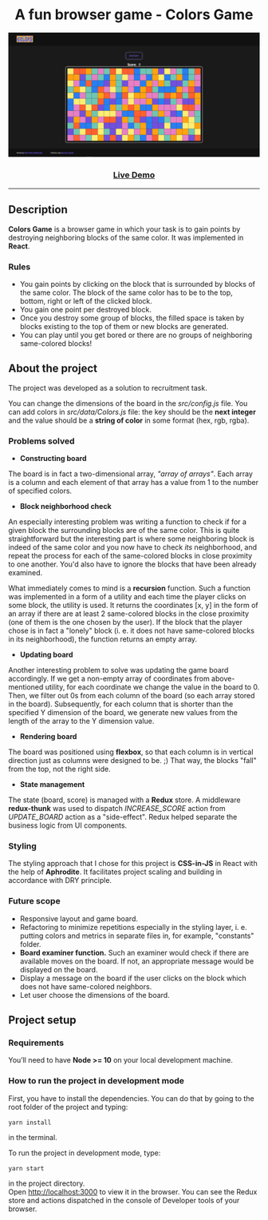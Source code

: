 <h1 align="center">A fun browser game - Colors Game</h1>
<img src="src/assets/images/application.png" />
<h3 align="center"><a href="https://weronikaolejniczak.github.io/colors-game/" target="_blank" rel="noopener noreferrer">Live Demo</a></h3>

---

## Description

**Colors Game** is a browser game in which your task is to gain points by destroying neighboring blocks of the same color. It was implemented in **React**.

### Rules

- You gain points by clicking on the block that is surrounded by blocks of the same color. The block of the same color has to be to the top, bottom, right or left of the clicked block.
- You gain one point per destroyed block.
- Once you destroy some group of blocks, the filled space is taken by blocks existing to the top of them or new blocks are generated.
- You can play until you get bored or there are no groups of neighboring same-colored blocks!

## About the project

The project was developed as a solution to recruitment task.

You can change the dimensions of the board in the *src/config.js* file. You can add colors in *src/data/Colors.js* file: the key should be the **next integer** and the value should be a **string of color** in some format (hex, rgb, rgba).

### Problems solved

- **Constructing board**

The board is in fact a two-dimensional array, *"array of arrays"*. Each array is a column and each element of that array has a value from 1 to the number of specified colors.

- **Block neighborhood check**

An especially interesting problem was writing a function to check if for a given block the surrounding blocks are of the same color. This is quite straightforward but the interesting part is where some neighboring block is indeed of the same color and you now have to check *its* neighborhood, and repeat the process for each of the same-colored blocks in close proximity to one another. You'd also have to ignore the blocks that have been already examined.

What immediately comes to mind is a **recursion** function. Such a function was implemented in a form of a utility and each time the player clicks on some block, the utility is used. It returns the coordinates [x, y] in the form of an array if there are at least 2 same-colored blocks in the close proximity (one of them is the one chosen by the user). If the block that the player chose is in fact a "lonely" block (i. e. it does not have same-colored blocks in its neighborhood), the function returns an empty array.

- **Updating board**

Another interesting problem to solve was updating the game board accordingly. If we get a non-empty array of coordinates from above-mentioned utility, for each coordinate we change the value in the board to 0. Then, we filter out 0s from each column of the board (so each array stored in the board). Subsequently, for each column that is shorter than the specified Y dimension of the board, we generate new values from the length of the array to the Y dimension value.

- **Rendering board**

The board was positioned using **flexbox**, so that each column is in vertical direction just as columns were designed to be. ;) That way, the blocks "fall" from the top, not the right side.

- **State management**

The state (board, score) is managed with a **Redux** store. A middleware **redux-thunk** was used to dispatch *INCREASE_SCORE* action from *UPDATE_BOARD* action as a "side-effect". Redux helped separate the business logic from UI components.

### Styling

The styling approach that I chose for this project is **CSS-in-JS** in React with the help of **Aphrodite**. It facilitates project scaling and building in accordance with DRY principle.

### Future scope

- Responsive layout and game board.
- Refactoring to minimize repetitions especially in the styling layer, i. e. putting colors and metrics in separate files in, for example, "constants" folder.
- **Board examiner function.** Such an examiner would check if there are available moves on the board. If not, an appropriate message would be displayed on the board.
- Display a message on the board if the user clicks on the block which does not have same-colored neighbors.
- Let user choose the dimensions of the board.


## Project setup

### Requirements

You’ll need to have **Node >= 10** on your local development machine.

### How to run the project in development mode

First, you have to install the dependencies. You can do that by going to the root folder of the project and typing:

    yarn install

in the terminal.

To run the project in development mode, type:

    yarn start

in the project directory.<br />
Open [http://localhost:3000](http://localhost:3000) to view it in the browser. You can see the Redux store and actions dispatched in the console of Developer tools of your browser.
